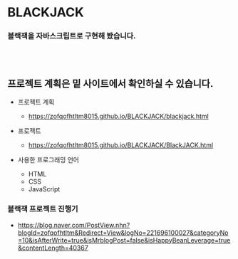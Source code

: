 # BLACKJACK

### 블랙잭을 자바스크립트로 구현해 봤습니다.


<br><br>
## 프로젝트 계획은 밑 사이트에서 확인하실 수 있습니다. <br>
- 프로젝트 계획
  - https://zofqofhtltm8015.github.io/BLACKJACK/blackjack.html
- 프로젝트
  - https://zofqofhtltm8015.github.io/BLACKJACK/BlackJACK.html
  
- 사용한 프로그래밍 언어
  - HTML
  - CSS
  - JavaScript

### 블랙잭 프로젝트 진행기
- https://blog.naver.com/PostView.nhn?blogId=zofqofhtltm&Redirect=View&logNo=221696100027&categoryNo=10&isAfterWrite=true&isMrblogPost=false&isHappyBeanLeverage=true&contentLength=40367


